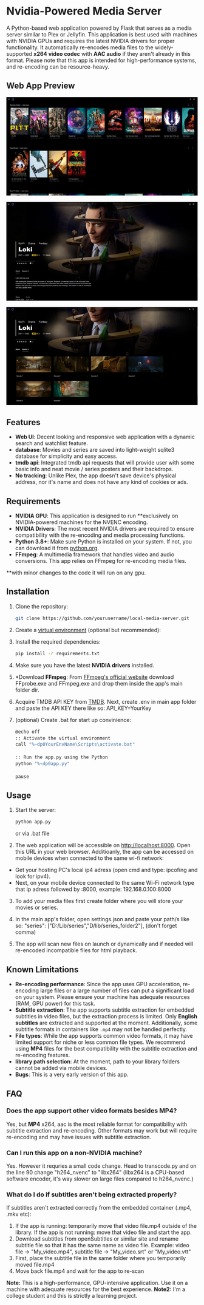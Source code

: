 # Nvidia-Powered Media Server

A Python-based web application powered by Flask that serves as a media server similar to Plex or Jellyfin. This application is best used with machines with NVIDIA GPUs and requires the latest NVIDIA drivers for proper functionality. It automatically re-encodes media files to the widely-supported **x264 video codec** with **AAC audio** if they aren't already in this format. Please note that this app is intended for high-performance systems, and re-encoding can be resource-heavy.

## Web App Preview

![App Screenshot](https://raw.githubusercontent.com/adrian-slomka/local-media-server/main/app_preview/desktop_index_screenshot_preview.png)

![App Screenshot](https://raw.githubusercontent.com/adrian-slomka/local-media-server/main/app_preview/desktop_page_screenshot_preview.png)

![App Screenshot](https://raw.githubusercontent.com/adrian-slomka/local-media-server/main/app_preview/desktop_page_ep_screenshot_preview.png)

## Features

- **Web UI**: Decent looking and responsive web application with a dynamic search and watchlist feature.
- **database**: Movies and series are saved into light-weight sqlite3 database for simplicity and easy access.
- **tmdb api**: Integrated tmdb api requests that will provide user with some basic info and neat movie / series posters and their backdrops.
- **No tracking**: Unlike Plex, the app doesn't save device's physical address, nor it's name and does not have any kind of cookies or ads.

## Requirements

- **NVIDIA GPU**: This application is designed to run **exclusively on NVIDIA-powered machines for the NVENC encoding.
- **NVIDIA Drivers**: The most recent NVIDIA drivers are required to ensure compatibility with the re-encoding and media processing functions.
- **Python 3.8+**: Make sure Python is installed on your system. If not, you can download it from [python.org](https://www.python.org/downloads/).
- **FFmpeg**: A multimedia framework that handles video and audio conversions. This app relies on FFmpeg for re-encoding media files.

**with minor changes to the code it will run on any gpu.

## Installation

1. Clone the repository:

    ```bash
    git clone https://github.com/yourusername/local-media-server.git
    ```

2. Create a [virtual environment](https://docs.python.org/3/library/venv.html) (optional but recommended):

3. Install the required dependencies:

    ```bash
    pip install -r requirements.txt
    ```

4. Make sure you have the latest **NVIDIA drivers** installed.

5. *Download **FFmpeg**: From [FFmpeg's official website](https://ffmpeg.org/download.html) download FFprobe.exe and FFmpeg.exe and drop them inside the app's main folder dir.

6. Acquire TMDB API KEY from [TMDB](https://developer.themoviedb.org/docs/getting-started). Next, create .env in main app folder and paste the API KEY there like so: API_KEY=YourKey

7. (optional) Create .bat for start up convinience:

    ```bash
    @echo off
    :: Activate the virtual environment
    call "%~dp0YourEnvName\Scripts\activate.bat"

    :: Run the app.py using the Python
    python "%~dp0app.py"

    pause
    ```

## Usage

1. Start the server:

    ```bash
    python app.py
    ```

    or via .bat file

2. The web application will be accessible on [http://localhost:8000](http://localhost:8000). Open this URL in your web browser. 
Additioanly, the app can be accessed on mobile devices when connected to the same wi-fi network:
- Get your hosting PC's local ip4 adress (open cmd and type: ipcofing and look for ipv4). 
- Next, on your mobile device connected to the same Wi-Fi network type that ip adress followed by :8000, example: 192.168.0.100:8000

3. To add your media files first create folder where you will store your movies or series. 
        
4. In the main app's folder, open settings.json and paste your path/s like so: "series": ["D:/Lib/series","D/lib/series_folder2"], (don't forget comma)

5. The app will scan new files on launch or dynamically and if needed will re-encoded incompatible files for html playback.

## Known Limitations

- **Re-encoding performance**: Since the app uses GPU acceleration, re-encoding large files or a large number of files can put a significant load on your system. Please ensure your machine has adequate resources (RAM, GPU power) for this task.
- **Subtitle extraction**: The app supports subtitle extraction for embedded subtitles in video files, but the extraction process is limited. Only **English subtitles** are extracted and supported at the moment. Additionally, some subtitle formats in containers like `.mp4` may not be handled perfectly.
- **File types**: While the app supports common video formats, it may have limited support for niche or less common file types. We recommend using **MP4** files for the best compatibility with the subtitle extraction and re-encoding features.
- **library path selection**: At the moment, path to your library folders cannot be added via mobile devices.
- **Bugs**: This is a very early version of this app.

## FAQ

### Does the app support other video formats besides MP4?
Yes, but **MP4** x264, aac is the most reliable format for compatibility with subtitle extraction and re-encoding. Other formats may work but will require re-encoding and may have issues with subtitle extraction.

### Can I run this app on a non-NVIDIA machine?
Yes. However it requries a small code change. Head to transcode.py and on the line 90 change "h264_nvenc" to "libx264" (libx264 is a CPU-based software encoder, it's way slower on large files compared to h264_nvenc.)

### What do I do if subtitles aren't being extracted properly?
If subtitles aren't extracted correctly from the embedded container (.mp4, .mkv etc): 
1) If the app is running: temporarily move that video file.mp4 outside of the library. If the app is not running: move that video file and start the app.
2) Download subtitles from openSubtitles or similar site and rename subtitle file so that it has the same name as video file. Example: video file -> "My_video.mp4", subtitle file -> "My_video.srt" or "My_video.vtt"
3) First, place the subtitle file in the same folder where you temporarily moved file.mp4
4) Move back file.mp4 and wait for the app to re-scan



**Note:** This is a high-performance, GPU-intensive application. Use it on a machine with adequate resources for the best experience.
**Note2:** I'm a college student and this is strictly a learning project. 
